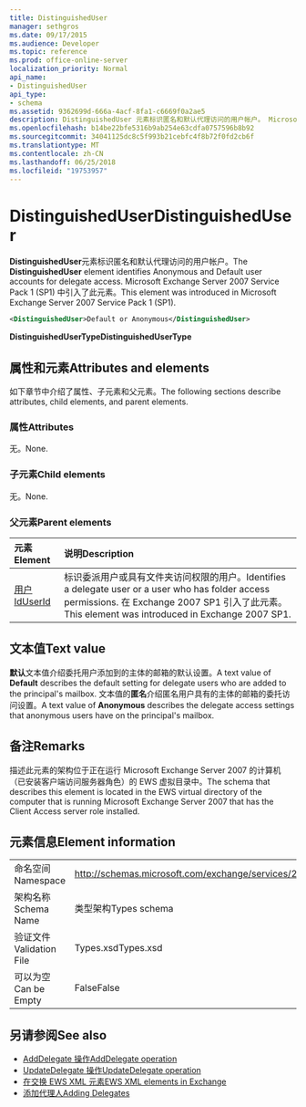 ```yaml
---
title: DistinguishedUser
manager: sethgros
ms.date: 09/17/2015
ms.audience: Developer
ms.topic: reference
ms.prod: office-online-server
localization_priority: Normal
api_name:
- DistinguishedUser
api_type:
- schema
ms.assetid: 9362699d-666a-4acf-8fa1-c6669f0a2ae5
description: DistinguishedUser 元素标识匿名和默认代理访问的用户帐户。 Microsoft Exchange Server 2007 Service Pack 1 (SP1) 中引入了此元素。
ms.openlocfilehash: b14be22bfe5316b9ab254e63cdfa0757596b8b92
ms.sourcegitcommit: 34041125dc8c5f993b21cebfc4f8b72f0fd2cb6f
ms.translationtype: MT
ms.contentlocale: zh-CN
ms.lasthandoff: 06/25/2018
ms.locfileid: "19753957"
---
```

# <a name="distinguisheduser"></a><span data-ttu-id="4f3b8-104">DistinguishedUser</span><span class="sxs-lookup"><span data-stu-id="4f3b8-104">DistinguishedUser</span></span>

<span data-ttu-id="4f3b8-105">**DistinguishedUser**元素标识匿名和默认代理访问的用户帐户。</span><span class="sxs-lookup"><span data-stu-id="4f3b8-105">The **DistinguishedUser** element identifies Anonymous and Default user accounts for delegate access.</span></span> <span data-ttu-id="4f3b8-106">Microsoft Exchange Server 2007 Service Pack 1 (SP1) 中引入了此元素。</span><span class="sxs-lookup"><span data-stu-id="4f3b8-106">This element was introduced in Microsoft Exchange Server 2007 Service Pack 1 (SP1).</span></span> 
  
```xml
<DistinguishedUser>Default or Anonymous</DistinguishedUser>
```

 <span data-ttu-id="4f3b8-107">**DistinguishedUserType**</span><span class="sxs-lookup"><span data-stu-id="4f3b8-107">**DistinguishedUserType**</span></span>
## <a name="attributes-and-elements"></a><span data-ttu-id="4f3b8-108">属性和元素</span><span class="sxs-lookup"><span data-stu-id="4f3b8-108">Attributes and elements</span></span>

<span data-ttu-id="4f3b8-109">如下章节中介绍了属性、子元素和父元素。</span><span class="sxs-lookup"><span data-stu-id="4f3b8-109">The following sections describe attributes, child elements, and parent elements.</span></span>
  
### <a name="attributes"></a><span data-ttu-id="4f3b8-110">属性</span><span class="sxs-lookup"><span data-stu-id="4f3b8-110">Attributes</span></span>

<span data-ttu-id="4f3b8-111">无。</span><span class="sxs-lookup"><span data-stu-id="4f3b8-111">None.</span></span>
  
### <a name="child-elements"></a><span data-ttu-id="4f3b8-112">子元素</span><span class="sxs-lookup"><span data-stu-id="4f3b8-112">Child elements</span></span>

<span data-ttu-id="4f3b8-113">无。</span><span class="sxs-lookup"><span data-stu-id="4f3b8-113">None.</span></span>
  
### <a name="parent-elements"></a><span data-ttu-id="4f3b8-114">父元素</span><span class="sxs-lookup"><span data-stu-id="4f3b8-114">Parent elements</span></span>

|<span data-ttu-id="4f3b8-115">**元素**</span><span class="sxs-lookup"><span data-stu-id="4f3b8-115">**Element**</span></span>|<span data-ttu-id="4f3b8-116">**说明**</span><span class="sxs-lookup"><span data-stu-id="4f3b8-116">**Description**</span></span>|
|:-----|:-----|
|[<span data-ttu-id="4f3b8-117">用户 Id</span><span class="sxs-lookup"><span data-stu-id="4f3b8-117">UserId</span></span>](userid.md) <br/> |<span data-ttu-id="4f3b8-118">标识委派用户或具有文件夹访问权限的用户。</span><span class="sxs-lookup"><span data-stu-id="4f3b8-118">Identifies a delegate user or a user who has folder access permissions.</span></span> <span data-ttu-id="4f3b8-119">在 Exchange 2007 SP1 引入了此元素。</span><span class="sxs-lookup"><span data-stu-id="4f3b8-119">This element was introduced in Exchange 2007 SP1.</span></span>  <br/> |
   
## <a name="text-value"></a><span data-ttu-id="4f3b8-120">文本值</span><span class="sxs-lookup"><span data-stu-id="4f3b8-120">Text value</span></span>

<span data-ttu-id="4f3b8-121">**默认**文本值介绍委托用户添加到的主体的邮箱的默认设置。</span><span class="sxs-lookup"><span data-stu-id="4f3b8-121">A text value of **Default** describes the default setting for delegate users who are added to the principal's mailbox.</span></span> <span data-ttu-id="4f3b8-122">文本值的**匿名**介绍匿名用户具有的主体的邮箱的委托访问设置。</span><span class="sxs-lookup"><span data-stu-id="4f3b8-122">A text value of **Anonymous** describes the delegate access settings that anonymous users have on the principal's mailbox.</span></span> 
  
## <a name="remarks"></a><span data-ttu-id="4f3b8-123">备注</span><span class="sxs-lookup"><span data-stu-id="4f3b8-123">Remarks</span></span>

<span data-ttu-id="4f3b8-124">描述此元素的架构位于正在运行 Microsoft Exchange Server 2007 的计算机（已安装客户端访问服务器角色）的 EWS 虚拟目录中。</span><span class="sxs-lookup"><span data-stu-id="4f3b8-124">The schema that describes this element is located in the EWS virtual directory of the computer that is running Microsoft Exchange Server 2007 that has the Client Access server role installed.</span></span>
  
## <a name="element-information"></a><span data-ttu-id="4f3b8-125">元素信息</span><span class="sxs-lookup"><span data-stu-id="4f3b8-125">Element information</span></span>

|||
|:-----|:-----|
|<span data-ttu-id="4f3b8-126">命名空间</span><span class="sxs-lookup"><span data-stu-id="4f3b8-126">Namespace</span></span>  <br/> |http://schemas.microsoft.com/exchange/services/2006/types  <br/> |
|<span data-ttu-id="4f3b8-127">架构名称</span><span class="sxs-lookup"><span data-stu-id="4f3b8-127">Schema Name</span></span>  <br/> |<span data-ttu-id="4f3b8-128">类型架构</span><span class="sxs-lookup"><span data-stu-id="4f3b8-128">Types schema</span></span>  <br/> |
|<span data-ttu-id="4f3b8-129">验证文件</span><span class="sxs-lookup"><span data-stu-id="4f3b8-129">Validation File</span></span>  <br/> |<span data-ttu-id="4f3b8-130">Types.xsd</span><span class="sxs-lookup"><span data-stu-id="4f3b8-130">Types.xsd</span></span>  <br/> |
|<span data-ttu-id="4f3b8-131">可以为空</span><span class="sxs-lookup"><span data-stu-id="4f3b8-131">Can be Empty</span></span>  <br/> |<span data-ttu-id="4f3b8-132">False</span><span class="sxs-lookup"><span data-stu-id="4f3b8-132">False</span></span>  <br/> |
   
## <a name="see-also"></a><span data-ttu-id="4f3b8-133">另请参阅</span><span class="sxs-lookup"><span data-stu-id="4f3b8-133">See also</span></span>

- [<span data-ttu-id="4f3b8-134">AddDelegate 操作</span><span class="sxs-lookup"><span data-stu-id="4f3b8-134">AddDelegate operation</span></span>](adddelegate-operation.md)  
- [<span data-ttu-id="4f3b8-135">UpdateDelegate 操作</span><span class="sxs-lookup"><span data-stu-id="4f3b8-135">UpdateDelegate operation</span></span>](updatedelegate-operation.md)
- [<span data-ttu-id="4f3b8-136">在交换 EWS XML 元素</span><span class="sxs-lookup"><span data-stu-id="4f3b8-136">EWS XML elements in Exchange</span></span>](ews-xml-elements-in-exchange.md)
- [<span data-ttu-id="4f3b8-137">添加代理人</span><span class="sxs-lookup"><span data-stu-id="4f3b8-137">Adding Delegates</span></span>](http://msdn.microsoft.com/library/3a744150-66a3-4a13-9433-793603ba5038%28Office.15%29.aspx)

